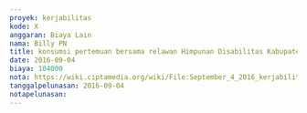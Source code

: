 ```yaml
---
proyek: kerjabilitas
kode: X
anggaran: Biaya Lain
nama: Billy PN
title: konsumsi pertemuan bersama relawan Himpunan Disabilitas Kabupaten Kediri
date: 2016-09-04
biaya: 104000
nota: https://wiki.ciptamedia.org/wiki/File:September_4_2016_kerjabilitas_X_konsumsi_billy.jpg
tanggalpelunasan: 2016-09-04
notapelunasan:
---
```


